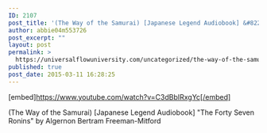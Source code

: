 ```yaml
---
ID: 2107
post_title: '(The Way of the Samurai) [Japanese Legend Audiobook] &#8220;The Forty Seven Ronins&#8221;'
author: abbie04m553726
post_excerpt: ""
layout: post
permalink: >
  https://universalflowuniversity.com/uncategorized/the-way-of-the-samurai-japanese-legend-audiobook-the-forty-seven-ronins/
published: true
post_date: 2015-03-11 16:28:25
---
```

[embed]https://www.youtube.com/watch?v=C3dBbIRxgYc[/embed]<br>
<p>(The Way of the Samurai) [Japanese Legend Audiobook] "The Forty Seven Ronins" by Algernon Bertram Freeman-Mitford</p>